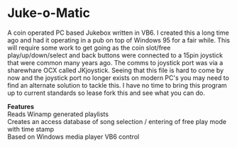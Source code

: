 # Juke-o-Matic

A coin operated PC based Jukebox written in VB6. I created this a long time ago and had it operating in a pub on top of Windows 95 for a fair while. This will require some work to get going as the coin slot/free play/up/down/select and back buttons were connected to a 15pin joystick that were common many years ago. The comms to joystick port was via a sharewhare OCX called JKjoystick. Seeing that this file is hard to come by now and the joystick port no longer exists on modern PC's you may need to find an alternate solution to tackle this. I have no time to bring this program up to current standards so lease fork this and see what you can do.

<b>Features</b> <br>
Reads Winamp generated playlists <br>
Creates an access database of song selection / entering of free play mode with time stamp <br>
Based on Windows media player VB6 control<br>

